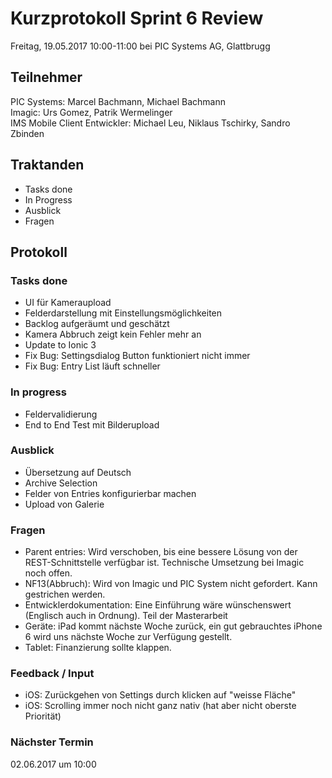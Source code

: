 # Kurzprotokoll Sprint 6 Review

Freitag, 19.05.2017 10:00-11:00 bei PIC Systems AG, Glattbrugg

## Teilnehmer

PIC Systems: Marcel Bachmann, Michael Bachmann  
Imagic: Urs Gomez, Patrik Wermelinger  
IMS Mobile Client Entwickler: Michael Leu, Niklaus Tschirky, Sandro Zbinden

## Traktanden
- Tasks done
- In Progress
- Ausblick
- Fragen

## Protokoll

### Tasks done
- UI für Kameraupload
- Felderdarstellung mit Einstellungsmöglichkeiten
- Backlog aufgeräumt und geschätzt
- Kamera Abbruch zeigt kein Fehler mehr an
- Update to Ionic 3
- Fix Bug: Settingsdialog Button funktioniert nicht immer
- Fix Bug: Entry List läuft schneller


### In progress
- Feldervalidierung
- End to End Test mit Bilderupload

### Ausblick
- Übersetzung auf Deutsch
- Archive Selection
- Felder von Entries konfigurierbar machen
- Upload von Galerie

### Fragen
- Parent entries: Wird verschoben, bis eine bessere Lösung von der REST-Schnittstelle verfügbar ist. Technische Umsetzung bei Imagic noch offen.
- NF13(Abbruch): Wird von Imagic und PIC System nicht gefordert. Kann gestrichen werden.
- Entwicklerdokumentation: Eine Einführung wäre wünschenswert (Englisch auch in Ordnung). Teil der Masterarbeit
- Geräte: iPad kommt nächste Woche zurück, ein gut gebrauchtes iPhone 6 wird uns nächste Woche zur Verfügung gestellt.
- Tablet: Finanzierung sollte klappen.

### Feedback / Input
- iOS: Zurückgehen von Settings durch klicken auf "weisse Fläche"
- iOS: Scrolling immer noch nicht ganz nativ (hat aber nicht oberste Priorität)

### Nächster Termin
02.06.2017 um 10:00